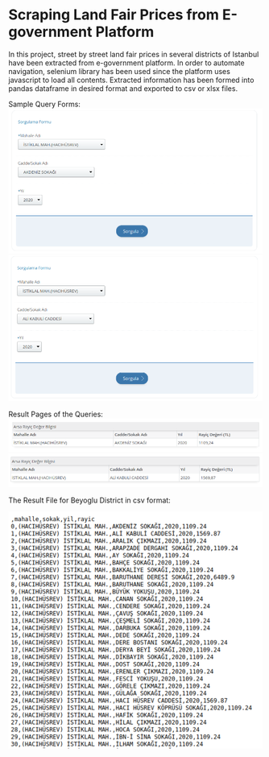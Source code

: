 # Scraping Land Fair Prices from E-government Platform

In this project, street by street land fair prices in several districts of Istanbul have been extracted from e-government platform. In order to automate navigation, selenium library has been used since the platform uses javascript to load all contents. Extracted information has been formed into pandas dataframe in desired format and exported to csv or xlsx files.   

Sample Query Forms:
![Query 1](/images/query1.png)
![Query 2](/images/query2.png)

Result Pages of the Queries:
![Result 1](/images/result1.png)
![Result 2](/images/result2.png)

The Result File for Beyoglu District in csv format:

![Result File](/images/result_file.png)
